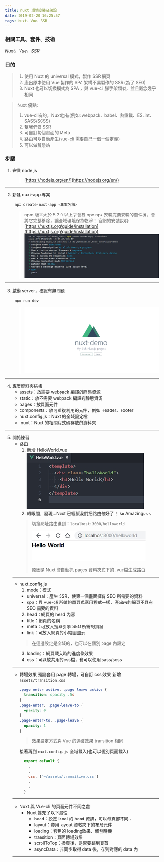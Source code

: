 ```yaml
---
title: nuxt 環境安裝及架設
date: 2019-02-20 16:25:57
tags: Nuxt、Vue、SSR
---
```


### 相關工具、套件、技術
*Nuxt、Vue、SSR*

### 目的
> 1. 使用 Nuxt 的 universal 模式，製作 SSR 網頁
> 2. 產出原本使用 Vue 製作的 SPA 架構不易製作的 SSR (為了 SEO)
> 3. Nuxt 也可以切換模式為 SPA ，與 vue-cli 腳手架類似，並且觀念幾乎相同

> Nuxt 優點:
> 1. vue-cli有的，Nuxt也有(例如: webpack、babel、熱重載、ESLint、SASS/SCSS)
> 2. 幫我們做 SSR
> 3. 可自訂每個畫面的 Meta
> 4. 路由可以自動產生(vue-cli 需要自己一個一個定義)
> 5. 可以做靜態站

### 步驟

1. 安裝 node js
   > [https://nodejs.org/en/](https://nodejs.org/en/)
---
2. 新建 nuxt-app 專案
   ``` bash
    npx create-nuxt-app <專案名稱>
   ```
   > npm 版本大於 5.2.0 以上才會有 npx
   > npx 安裝完要安裝的套件後，會將它完整移除，讓全域環境保持乾淨！
   > 官網的安裝說明: [https://nuxtjs.org/guide/installation](https://nuxtjs.org/guide/installation)
   > ![新建 nuxt 專案](nuxt/create-project.jpg)
---
3. 啟動 server，確認有無問題
   ``` bash
    npm run dev
   ```
   > ![起始畫面](nuxt/init.jpg)
---
4. 專案資料夾結構
   * assets：放需要 webpack 編譯的靜態資源
   * static：放不需要 webpack 編譯的靜態資源
   * pages：放頁面元件
   * components：放可重複利用的元件，例如 Header、Footer
   * nuxt.config.js：Nuxt 的全域設定檔
   * .nuxt：Nuxt 的相關程式碼存放的資料夾
---
5. 開始練習
   * 路由
     1. 新增 HelloWorld.vue
      ![HelloWorld](nuxt/helloworld.jpg)
     2. 轉眼間，發現...Nuxt 已經幫我們把路由做好了！ so Amazing~~~
      > 切換網址路由進到：`localhost:3000/helloworld`
      >
      > ![HelloWorld](nuxt/helloworld-page.jpg)
      >
      > 原因是 Nuxt 會自動抓 pages 資料夾底下的 .vue檔生成路由
   ---
   * nuxt.config.js
      1. mode：模式
       * universal：產生 SSR，使第一個畫面擁有 SEO 所需要的資料
       * spa：與 vue-cli 所做的單頁式應用程式一樣，產出來的網頁不具有 SEO 需要的資料 
      2. head：網頁的 head 內容
       * title：網頁的名稱
       * meta：可放入搜尋引擎 SEO 所需的資訊
       * link：可放入網頁的小縮圖圖示
       > 在這邊設定是全域的，也可以在個別 page 內設定
      3. loading：網頁載入時的進度條效果
      4. css：可以放共用的css檔，也可以使用 sass/scss
   ---
   * 轉場效果
      預設套用 page 轉場，可自訂 css 效果
      新增`assets/transition.css`
      ``` css
      .page-enter-active, .page-leave-active {
        transition: opacity .5s
      }
      .page-enter, .page-leave-to {
        opacity: 0
      }
      .page-enter-to, .page-leave {
        opacity: 1
      }
      ```
      > 效果設定方式與 Vue 的過渡效果 transition 相同

      接著再到 `nuxt.config.js` 全域載入(也可以個別頁面載入)
      
      ``` javascript
        export default {
          .
          .
          css: ['~/assets/transition.css']
          .
          .
        }
      ```
   ---
   * Nuxt 與 Vue-cli 的頁面元件不同之處
      * Nuxt 擴充了以下屬性
        * head：設定 local 的 head 資訊，可以每頁都不同~
        * layout：套用 layout 資較夾下的布局元件
        * loading：套用的 loading效果、觸發時機
        * transition：頁面轉場效果
        * scrollToTop：換頁後，是否要跳到頁首 
        * asyncData：非同步取得 data 後，存到對應的 data 內
   ---
